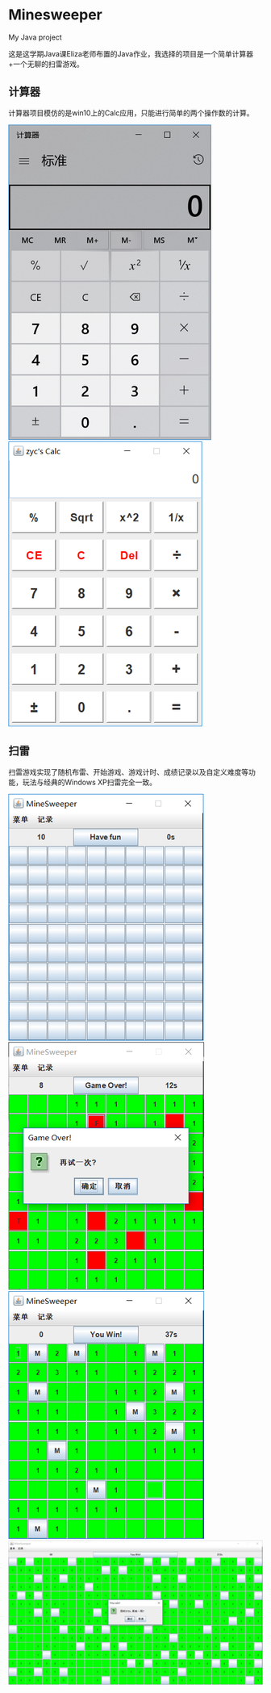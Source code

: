 # Minesweeper
My Java project

这是这学期Java课Eliza老师布置的Java作业，我选择的项目是一个简单计算器+一个无聊的扫雷游戏。

## 计算器
计算器项目模仿的是win10上的Calc应用，只能进行简单的两个操作数的计算。

![image](截图/Win10_Calc.png)
![image](截图/My_Calc.png)

## 扫雷
扫雷游戏实现了随机布雷、开始游戏、游戏计时、成绩记录以及自定义难度等功能，玩法与经典的Windows XP扫雷完全一致。

![image](截图/0.png)
![image](截图/1.png)
![image](截图/2.png)
![image](截图/3.png)

